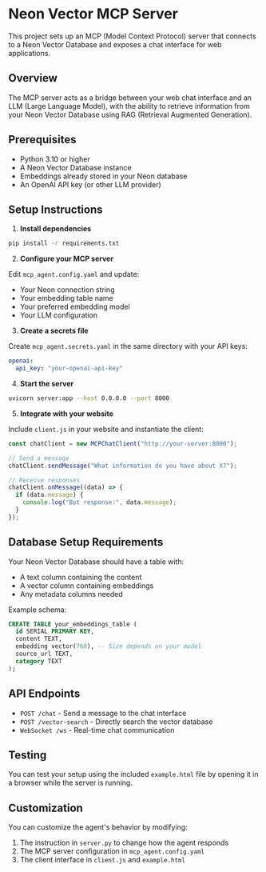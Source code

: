 # Neon Vector MCP Server

This project sets up an MCP (Model Context Protocol) server that connects to a Neon Vector Database and exposes a chat interface for web applications.

## Overview

The MCP server acts as a bridge between your web chat interface and an LLM (Large Language Model), with the ability to retrieve information from your Neon Vector Database using RAG (Retrieval Augmented Generation).

## Prerequisites

- Python 3.10 or higher
- A Neon Vector Database instance
- Embeddings already stored in your Neon database
- An OpenAI API key (or other LLM provider)

## Setup Instructions

1. **Install dependencies**

```bash
pip install -r requirements.txt
```

2. **Configure your MCP server**

Edit `mcp_agent.config.yaml` and update:

- Your Neon connection string
- Your embedding table name
- Your preferred embedding model
- Your LLM configuration

3. **Create a secrets file**

Create `mcp_agent.secrets.yaml` in the same directory with your API keys:

```yaml
openai:
  api_key: "your-openai-api-key"
```

4. **Start the server**

```bash
uvicorn server:app --host 0.0.0.0 --port 8000
```

5. **Integrate with your website**

Include `client.js` in your website and instantiate the client:

```javascript
const chatClient = new MCPChatClient("http://your-server:8000");

// Send a message
chatClient.sendMessage("What information do you have about X?");

// Receive responses
chatClient.onMessage((data) => {
  if (data.message) {
    console.log("Bot response:", data.message);
  }
});
```

## Database Setup Requirements

Your Neon Vector Database should have a table with:

- A text column containing the content
- A vector column containing embeddings
- Any metadata columns needed

Example schema:

```sql
CREATE TABLE your_embeddings_table (
  id SERIAL PRIMARY KEY,
  content TEXT,
  embedding vector(768), -- Size depends on your model
  source_url TEXT,
  category TEXT
);
```

## API Endpoints

- `POST /chat` - Send a message to the chat interface
- `POST /vector-search` - Directly search the vector database
- `WebSocket /ws` - Real-time chat communication

## Testing

You can test your setup using the included `example.html` file by opening it in a browser while the server is running.

## Customization

You can customize the agent's behavior by modifying:

1. The instruction in `server.py` to change how the agent responds
2. The MCP server configuration in `mcp_agent.config.yaml`
3. The client interface in `client.js` and `example.html`
